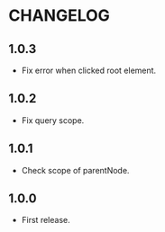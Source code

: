 # CHANGELOG

## 1.0.3

* Fix error when clicked root element.

## 1.0.2

* Fix query scope.

## 1.0.1

* Check scope of parentNode.

## 1.0.0

* First release.
